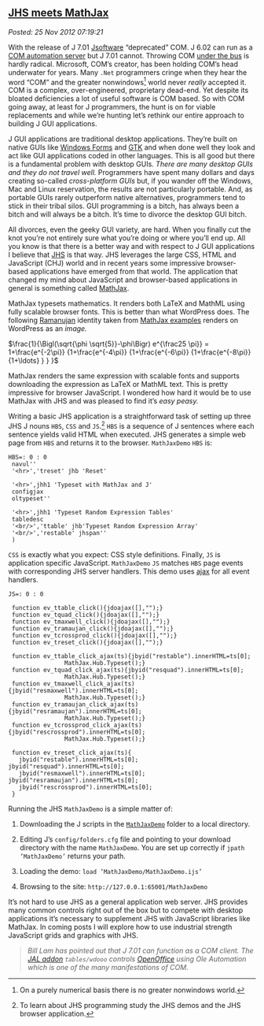 [JHS meets 
MathJax](http://bakerjd99.wordpress.com/2012/11/25/jhs-meets-mathjax/)
---------------------------------------------------------------------------------

*Posted: 25 Nov 2012 07:19:21*

With the release of J 7.01 [Jsoftware](http://www.jsoftware.com)
“deprecated” COM. J 6.02 can run as a [COM automation
server](http://en.wikipedia.org/wiki/OLE\_Automation) but J 7.01 cannot.
Throwing COM [under the bus](http://www.youtube.com/watch?v=aix35ZSp46c)
is hardly radical. Microsoft, COM’s creator, has been holding COM’s head
underwater for years. Many `.Net` programmers cringe when they hear the
word “COM” and the greater nonwindows[^1] world never *really* accepted
it. COM is a complex, over-engineered, proprietary dead-end. Yet despite
its bloated deficiencies a lot of useful software is COM based. So with
COM going away, at least for J programmers, the hunt is on for viable
replacements and while we’re hunting let’s rethink our entire approach
to building J GUI applications.

J GUI applications are traditional desktop applications. They’re built
on native GUIs like [Windows
Forms](http://msdn.microsoft.com/en-us/library/dd30h2yb.aspx) and
[GTK](http://www.gtk.org/) and when done well they look and act like GUI
applications coded in other languages. This is all good but there is a
fundamental problem with desktop GUIs. *There are many desktop GUIs and
they do not travel well.* Programmers have spent many dollars and days
creating so-called *cross-platform GUIs* but, if you wander off the
Windows, Mac and Linux reservation, the results are not particularly
portable. And, as portable GUIs rarely outperform native alternatives,
programmers tend to stick in their tribal silos. GUI programming is a
bitch, has always been a bitch and will always be a bitch. It’s time to
divorce the desktop GUI bitch.

All divorces, even the geeky GUI variety, are hard. When you finally cut
the knot you’re not entirely sure what you’re doing or where you’ll end
up. All you know is that there is a better way and with respect to J GUI
applications I believe that
[JHS](http://www.jsoftware.com/jwiki/NYCJUG/2011-02-08/HelloWorldInJHS)
is that way. JHS leverages the large CSS, HTML and JavaScript (CHJ)
world and in recent years some impressive browser-based applications
have emerged from that world. The application that changed my mind about
JavaScript and browser-based applications in general is something called
[MathJax](http://www.mathjax.org/).

MathJax typesets mathematics. It renders both LaTeX and MathML using
fully scalable browser fonts. This is better than what WordPress does.
The following
[Ramanujan](http://scienceworld.wolfram.com/biography/Ramanujan.html)
identity taken from [MathJax
examples](http://www.mathjax.org/demos/tex-samples/) renders on
WordPress as an *image.*

$\frac{1}{\Bigl(\sqrt{\phi \sqrt{5}}-\phi\Bigr) e^{\frac25 \pi}} =
1+\frac{e^{-2\pi}} {1+\frac{e^{-4\pi}} {1+\frac{e^{-6\pi}}
{1+\frac{e^{-8\pi}} {1+\ldots} } } }$

MathJax renders the same expression with scalable fonts and supports
downloading the expression as LaTeX or MathML text. This is pretty
impressive for browser JavaScript. I wondered how hard it would be to
use MathJax with JHS and was pleased to find it’s *easy peasy.*

Writing a basic JHS application is a straightforward task of setting up
three JHS J nouns `HBS`, `CSS` and `JS`.[^2] `HBS` is a sequence of J
sentences where each sentence yields valid HTML when executed. JHS
generates a simple web page from `HBS` and returns it to the browser.
`MathJaxDemo` `HBS` is:

    HBS=: 0 : 0
     navul''           
     '<hr>','treset' jhb 'Reset'

     '<hr>',jhh1 'Typeset with MathJax and J'
     configjax
     oltypeset''
            
     '<hr>',jhh1 'Typeset Random Expression Tables'
     tabledesc
     '<br/>','ttable' jhb'Typeset Random Expression Array' 
     '<br/>','restable' jhspan''        
     )

`CSS` is exactly what you expect: CSS style definitions. Finally, `JS`
is application specific JavaScript. `MathJaxDemo` `JS` matches `HBS`
page events with corresponding JHS server handlers. This demo uses
[ajax](http://code.google.com/edu/ajax/tutorials/ajax-tutorial.html) for
all event handlers.

    JS=: 0 : 0

     function ev_ttable_click(){jdoajax([],"");}
     function ev_tquad_click(){jdoajax([],"");}
     function ev_tmaxwell_click(){jdoajax([],"");}
     function ev_tramaujan_click(){jdoajax([],"");}
     function ev_tcrossprod_click(){jdoajax([],"");}
     function ev_treset_click(){jdoajax([],"");}

     function ev_ttable_click_ajax(ts){jbyid("restable").innerHTML=ts[0]; 
                    MathJax.Hub.Typeset();}
     function ev_tquad_click_ajax(ts){jbyid("resquad").innerHTML=ts[0]; 
                    MathJax.Hub.Typeset();}
     function ev_tmaxwell_click_ajax(ts){jbyid("resmaxwell").innerHTML=ts[0];
                    MathJax.Hub.Typeset();}
     function ev_tramaujan_click_ajax(ts){jbyid("resramaujan").innerHTML=ts[0];
                    MathJax.Hub.Typeset();}
     function ev_tcrossprod_click_ajax(ts){jbyid("rescrossprod").innerHTML=ts[0]; 
                    MathJax.Hub.Typeset();}

     function ev_treset_click_ajax(ts){
       jbyid("restable").innerHTML=ts[0]; jbyid("resquad").innerHTML=ts[0];
       jbyid("resmaxwell").innerHTML=ts[0]; jbyid("resramaujan").innerHTML=ts[0];
       jbyid("rescrossprod").innerHTML=ts[0];
     }

Running the JHS `MathJaxDemo` is a simple matter of:

1.  Downloading the J scripts in the
    [`MathJaxDemo`](https://www.box.com/s/5ygk06zwvmdach6uds9w) folder
    to a local directory.

2.  Editing J’s `config/folders.cfg` file and pointing to your download
    directory with the name `MathJaxDemo`. You are set up correctly if
    `jpath ’MathJaxDemo’` returns your path.

3.  Loading the demo: `load ’MathJaxDemo/MathJaxDemo.ijs’`

4.  Browsing to the site: `http://127.0.0.1:65001/MathJaxDemo`

It’s not hard to use JHS as a general application web server. JHS
provides many common controls right out of the box but to compete with
desktop applications it’s necessary to supplement JHS with JavaScript
libraries like MathJax. In coming posts I will explore how to use
industrial strength JavaScript grids and graphics with JHS.

> *Bill Lam has pointed out that J 7.01 can function as a COM client.
> The [JAL addon](http://www.jsoftware.com/jwiki/JAL) `tables/wdooo`
> controls [OpenOffice](http://www.openoffice.org/) using Ole Automation
> which is one of the many manifestations of COM.*

[^1]: On a purely numerical basis there is no greater nonwindows world.

[^2]: To learn about JHS programming study the JHS demos and the JHS
    browser application.
